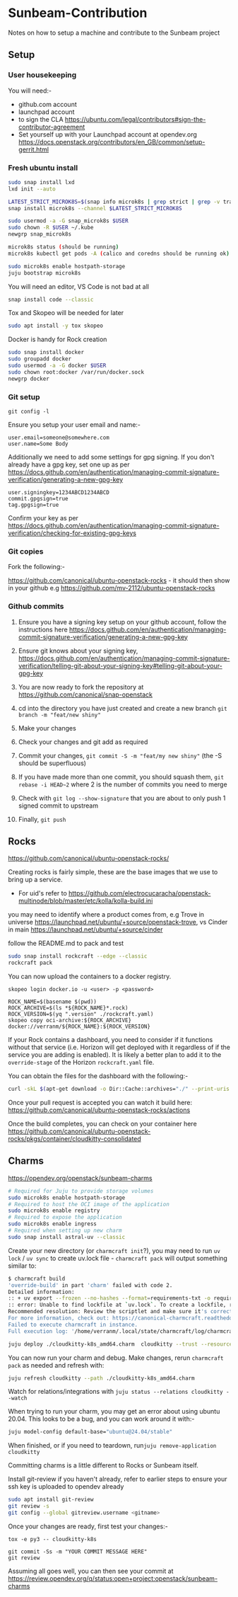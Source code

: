 # Sunbeam-Contribution
Notes on how to setup a machine and contribute to the Sunbeam project

## Setup

### User housekeeping

You will need:-
- github.com account
- launchpad account
- to sign the CLA https://ubuntu.com/legal/contributors#sign-the-contributor-agreement
- Set yourself up with your Launchpad account at opendev.org https://docs.openstack.org/contributors/en_GB/common/setup-gerrit.html


### Fresh ubuntu install

```bash
sudo snap install lxd 
lxd init --auto

LATEST_STRICT_MICROK8S=$(snap info microk8s | grep strict | grep -v tracking | head -1 | awk '{ print $1 }')
snap install microk8s --channel $LATEST_STRICT_MICROK8S

sudo usermod -a -G snap_microk8s $USER
sudo chown -R $USER ~/.kube
newgrp snap_microk8s

microk8s status (should be running)
microk8s kubectl get pods -A (calico and coredns should be running ok)

sudo microk8s enable hostpath-storage
juju bootstrap microk8s
```

You will need an editor, VS Code is not bad at all

```bash
snap install code --classic
```

Tox and Skopeo will be needed for later

```bash
sudo apt install -y tox skopeo
```

Docker is handy for Rock creation

```bash
sudo snap install docker
sudo groupadd docker
sudo usermod -a -G docker $USER
sudo chown root:docker /var/run/docker.sock
newgrp docker
```


### Git setup

```git config -l```

Ensure you setup your user email and name:-

```
user.email=someone@somewhere.com
user.name=Some Body
```

Additionally we need to add some settings for gpg signing. If you don't already have a gpg key, set one up as per https://docs.github.com/en/authentication/managing-commit-signature-verification/generating-a-new-gpg-key

```
user.signingkey=1234ABCD1234ABCD
commit.gpgsign=true
tag.gpgsign=true
```

Confirm your key as per https://docs.github.com/en/authentication/managing-commit-signature-verification/checking-for-existing-gpg-keys



### Git copies

Fork the following:-

https://github.com/canonical/ubuntu-openstack-rocks - it should then show in your github e.g https://github.com/mv-2112/ubuntu-openstack-rocks





### Github commits

1. Ensure you have a signing key setup on your github account, follow the instructions here https://docs.github.com/en/authentication/managing-commit-signature-verification/generating-a-new-gpg-key

2. Ensure git knows about your signing key, https://docs.github.com/en/authentication/managing-commit-signature-verification/telling-git-about-your-signing-key#telling-git-about-your-gpg-key

3. You are now ready to fork the repository at https://github.com/canonical/snap-openstack

4. cd into the directory you have just created and create a new branch ```git branch -m "feat/new shiny"```

5. Make your changes

6. Check your changes and git add as required

7. Commit your changes, ```git commit -S -m "feat/my new shiny"``` (the -S should be superfluous)

8. If you have made more than one commit, you should squash them, ```git rebase -i HEAD~2``` where 2 is the number of commits you need to merge

9. Check with ```git log --show-signature``` that you are about to only push 1 signed commit to upstream

10. Finally, ```git push```


## Rocks

https://github.com/canonical/ubuntu-openstack-rocks/

Creating rocks is fairly simple, these are the base images that we use to bring up a service.

- For uid's refer to https://github.com/electrocucaracha/openstack-multinode/blob/master/etc/kolla/kolla-build.ini

you may need to identify where a product comes from, e.g Trove in universe https://launchpad.net/ubuntu/+source/openstack-trove, vs Cinder in main https://launchpad.net/ubuntu/+source/cinder

follow the README.md to pack and test

```bash
sudo snap install rockcraft --edge --classic
rockcraft pack
```

You can now upload the containers to a docker registry.

```
skopeo login docker.io -u <user> -p <password>

ROCK_NAME=$(basename $(pwd))
ROCK_ARCHIVE=$(ls *${ROCK_NAME}*.rock)
ROCK_VERSION=$(yq ".version" ./rockcraft.yaml)
skopeo copy oci-archive:${ROCK_ARCHIVE} docker://verranm/${ROCK_NAME}:${ROCK_VERSION}
```

If your Rock contains a dashboard, you need to consider if it functions without that service (i.e. Horizon will get deployed with it regardless of if the service you are adding is enabled). It is likely a better plan to add it to the ```override-stage``` of the Horizon ```rockcraft.yaml``` file.

You can obtain the files for the dashboard with the following:-

```bash
curl -skL $(apt-get download -o Dir::Cache::archives="./" --print-uris python3-cloudkitty-dashboard/noble | awk -F\' '{print $2}' ) | dpkg-deb -c /dev/stdin | grep "openstack_dashboard" | grep -v "^d" | awk '{ print $6 }' | xargs -I{} basename {}
```
Once your pull request is accepted you can watch it build here: https://github.com/canonical/ubuntu-openstack-rocks/actions

Once the build completes, you can check on your container here https://github.com/canonical/ubuntu-openstack-rocks/pkgs/container/cloudkitty-consolidated


## Charms 

https://opendev.org/openstack/sunbeam-charms

```bash
# Required for Juju to provide storage volumes
sudo microk8s enable hostpath-storage
# Required to host the OCI image of the application
sudo microk8s enable registry
# Required to expose the application
sudo microk8s enable ingress
# Required when setting up new charm
sudo snap install astral-uv --classic
```

Create your new directory (or ```charmcraft init```?), you may need to run ```uv lock``` / ```uv sync``` to create uv.lock file - ```charmcraft pack``` will output something similar to:

```bash
$ charmcraft build
'override-build' in part 'charm' failed with code 2.
Detailed information: 
:: + uv export --frozen --no-hashes --format=requirements-txt -o requirements.txt
:: error: Unable to find lockfile at `uv.lock`. To create a lockfile, run `uv lock` or `uv sync`.
Recommended resolution: Review the scriptlet and make sure it's correct.
For more information, check out: https://canonical-charmcraft.readthedocs-hosted.com/en/3.5.3/reference/plugins/
Failed to execute charmcraft in instance.
Full execution log: '/home/verranm/.local/state/charmcraft/log/charmcraft-20250819-222119.057026.log'
```



```bash
juju deploy ./cloudkitty-k8s_amd64.charm  cloudkitty --trust --resource cloudkitty-api-image=ghcr.io/canonical/cloudkitty-api:2025.1 --resource cloudkitty-processor-image=ghcr.io/canonical/cloudkitty-processor:2025.1
```
You can now run your charm and debug. Make changes, rerun ```charmcraft pack``` as needed and refresh with:

```bash
juju refresh cloudkitty --path ./cloudkitty-k8s_amd64.charm 
```
Watch for relations/integrations with ```juju status --relations cloudkitty --watch```

When trying to run your charm, you may get an error about using ubuntu 20.04. This looks to be a bug, and you can work around it with:-

```bash
juju model-config default-base="ubuntu@24.04/stable"
```

When finished, or if you need to teardown, run```juju remove-application cloudkitty```

Committing charms is a little different to Rocks or Sunbeam itself. 

Install git-review if you haven't already, refer to earlier steps to ensure your ssh key is uploaded to opendev already

```bash
sudo apt install git-review
git review -s
git config --global gitreview.username <gitname>

```

Once your changes are ready, first test your changes:-

```
tox -e py3 -- cloudkitty-k8s
```

```
git commit -Ss -m "YOUR COMMIT MESSAGE HERE"
git review
```

Assuming all goes well, you can then see your commit at https://review.opendev.org/q/status:open+project:openstack/sunbeam-charms
